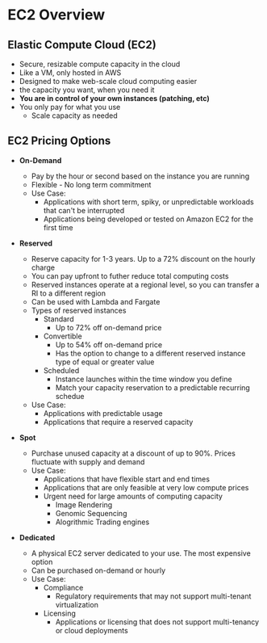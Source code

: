 # EC2 Overview

## Elastic Compute Cloud (EC2)
- Secure, resizable compute capacity in the cloud
- Like a VM, only hosted in AWS
- Designed to make web-scale cloud computing easier
- the capacity you want, when you need it
- **You are in control of your own instances (patching, etc)**
- You only pay for what you use
    - Scale capacity as needed


## EC2 Pricing Options
- **On-Demand**
    - Pay by the hour or second based on the instance you are running
    - Flexible - No long term commitment
    - Use Case:
        - Applications with short term, spiky, or unpredictable workloads that can't be interrupted
        - Applications being developed or tested on Amazon EC2 for the first time

- **Reserved**
    - Reserve capacity for 1-3 years.  Up to a 72% discount on the hourly charge
    - You can pay upfront to futher reduce total computing costs
    - Reserved instances operate at a regional level, so you can transfer a RI to a different region
    - Can be used with Lambda and Fargate
    - Types of reserved instances
        - Standard
            - Up to 72% off on-demand price
        - Convertible 
            - Up to 54% off on-demand price
            - Has the option to change to a different reserved instance type of equal or greater value
        - Scheduled
            - Instance launches within the time window you define
            - Match your capacity reservation to a predictable recurring schedue
    - Use Case:
        - Applications with predictable usage
        - Applications that require a reserved capacity
    

- **Spot**
    - Purchase unused capacity at a discount of up to 90%.  Prices fluctuate with supply and demand
    - Use Case:
        - Applications that have flexible start and end times
        - Applications that are only feasible at very low compute prices
        - Urgent need for large amounts of computing capacity
            - Image Rendering
            - Genomic Sequencing
            - Alogrithmic Trading engines



- **Dedicated**
    - A physical EC2 server dedicated to your use.  The most expensive option
    - Can be purchased on-demand or hourly
    - Use Case:
        - Compliance
            - Regulatory requirements that may not support multi-tenant virtualization
        - Licensing
            - Applications or licensing that does not support multi-tenancy or cloud deployments

